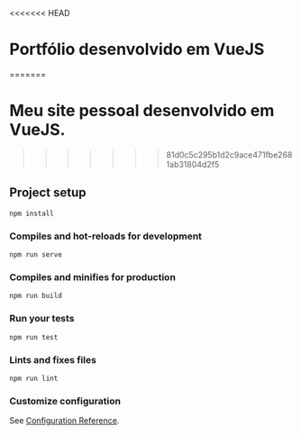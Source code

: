 <<<<<<< HEAD
# Portfólio desenvolvido em VueJS
=======
# Meu site pessoal desenvolvido em VueJS.
>>>>>>> 81d0c5c295b1d2c9ace471fbe2681ab31804d2f5

## Project setup
```
npm install
```

### Compiles and hot-reloads for development
```
npm run serve
```

### Compiles and minifies for production
```
npm run build
```

### Run your tests
```
npm run test
```

### Lints and fixes files
```
npm run lint
```

### Customize configuration
See [Configuration Reference](https://cli.vuejs.org/config/).
